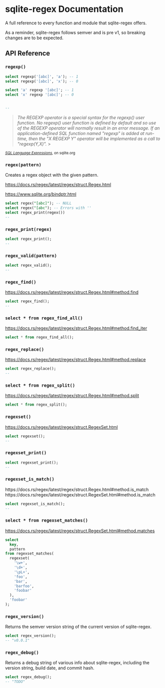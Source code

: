# sqlite-regex Documentation

A full reference to every function and module that sqlite-regex offers.

As a reminder, sqlite-regex follows semver and is pre v1, so breaking changes are to be expected.

## API Reference

<h3 name="regexp"><code>regexp()</code></h3>

```sql
select regexp('[abc]', 'a'); -- 1
select regexp('[abc]', 'x'); -- 0

select 'a' regexp '[abc]'; -- 1
select 'x' regexp '[abc]'; -- 0


--
```

> _The REGEXP operator is a special syntax for the regexp() user function. No regexp() user function is defined by default and so use of the REGEXP operator will normally result in an error message. If an application-defined SQL function named "regexp" is added at run-time, then the "X REGEXP Y" operator will be implemented as a call to "regexp(Y,X)"._ >

<small><i><a href="https://www.sqlite.org/lang_expr.html">SQL Language Expressions</a></i>, on sqlite.org</small>

<h3 name="regex"><code>regex(pattern)</code></h3>

Creates a regex object with the given pattern.

https://docs.rs/regex/latest/regex/struct.Regex.html

https://www.sqlite.org/bindptr.html

```sql
select regex("[abc]"); -- NULL
select regex("[abc"); -- Errors with ''
select regex_print(regex())
--
```

<h3 name="regex_print"><code>regex_print(regex)</code></h3>

```sql
select regex_print();
--
```

<h3 name="regex_valid"><code>regex_valid(pattern)</code></h3>

```sql
select regex_valid();
--
```

<h3 name="regex_find"><code>regex_find()</code></h3>

https://docs.rs/regex/latest/regex/struct.Regex.html#method.find

```sql
select regex_find();
--
```

<h3 name="regex_find_all"><code>select * from regex_find_all()</code></h3>

https://docs.rs/regex/latest/regex/struct.Regex.html#method.find_iter

```sql
select * from regex_find_all();
```

<h3 name="regex_replace"><code>regex_replace()</code></h3>

https://docs.rs/regex/latest/regex/struct.Regex.html#method.replace

```sql
select regex_replace();
--
```

<h3 name="regex_split"><code>select * from regex_split()</code></h3>

https://docs.rs/regex/latest/regex/struct.Regex.html#method.split

```sql
select * from regex_split();
```

<h3 name="regexset"><code>regexset()</code></h3>

https://docs.rs/regex/latest/regex/struct.RegexSet.html

```sql
select regexset();
--
```

<h3 name="regexset_print"><code>regexset_print()</code></h3>

```sql
select regexset_print();
--
```

<h3 name="regexset_is_match"><code>regexset_is_match()</code></h3>
https://docs.rs/regex/latest/regex/struct.Regex.html#method.is_match
https://docs.rs/regex/latest/regex/struct.RegexSet.html#method.is_match

```sql
select regexset_is_match();
--
```

<h3 name="regexset_matches"><code>select * from regexset_matches()</code></h3>

https://docs.rs/regex/latest/regex/struct.RegexSet.html#method.matches

```sql
select
  key,
  pattern
from regexset_matches(
  regexset(
    '\w+',
    '\d+',
    '\pL+',
    'foo',
    'bar',
    'barfoo',
    'foobar'
  ),
  'foobar'
);
```

<h3 name="regex_version"><code>regex_version()</code></h3>

Returns the semver version string of the current version of sqlite-regex.

```sql
select regex_version();
-- "v0.0.1"
```

<h3 name="regex_debug"><code>regex_debug()</code></h3>

Returns a debug string of various info about sqlite-regex, including
the version string, build date, and commit hash.

```sql
select regex_debug();
-- "TODO"
```
